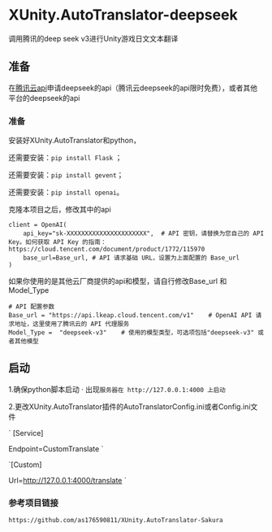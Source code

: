# XUnity.AutoTranslator-deepseek
调用腾讯的deep seek v3进行Unity游戏日文文本翻译

## 准备
在[腾讯云api](https://console.cloud.tencent.com/lkeap/api)申请deepseek的api（腾讯云deepseek的api限时免费），或者其他平台的deepseek的api

### 准备
安装好XUnity.AutoTranslator和python，

还需要安装：`pip install Flask` ；

还需要安装：`pip install gevent`；

还需要安装：`pip install openai`。

克隆本项目之后，修改其中的api
```
client = OpenAI(
    api_key="sk-XXXXXXXXXXXXXXXXXXXXXX",  # API 密钥，请替换为您自己的 API Key。如何获取 API Key 的指南：https://cloud.tencent.com/document/product/1772/115970
    base_url=Base_url, # API 请求基础 URL，设置为上面配置的 Base_url
)
```


如果你使用的是其他云厂商提供的api和模型，请自行修改Base_url 和 Model_Type 
```
# API 配置参数
Base_url = "https://api.lkeap.cloud.tencent.com/v1"    # OpenAI API 请求地址，这里使用了腾讯云的 API 代理服务
Model_Type =  "deepseek-v3"    # 使用的模型类型，可选项包括"deepseek-v3" 或者其他模型

```
## 启动
1.确保python脚本启动
· 出现`服务器在 http://127.0.0.1:4000 上启动`

2.更改XUnity.AutoTranslator插件的AutoTranslatorConfig.ini或者Config.ini文件 

`
[Service]

Endpoint=CustomTranslate
`

`[Custom]

Url=http://127.0.0.1:4000/translate
`

### 参考项目链接
`https://github.com/as176590811/XUnity.AutoTranslator-Sakura`
